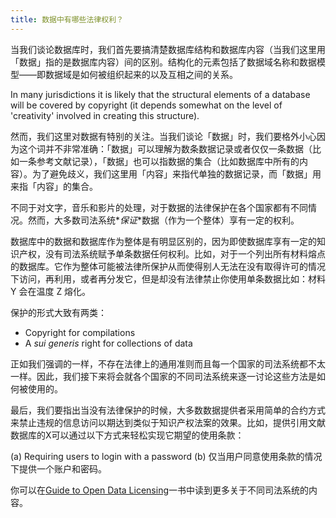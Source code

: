 ```yaml
---
title: 数据中有哪些法律权利？
---
```


当我们谈论数据库时，我们首先要搞清楚数据库结构和数据库内容（当我们这里用「数据」指的是数据库内容）间的区别。结构化的元素包括了数据域名称和数据模型——即数据域是如何被组织起来的以及互相之间的关系。

In many jurisdictions it is likely that the structural elements of a database will be covered by copyright (it depends somewhat on the level of 'creativity' involved in creating this structure).

然而，我们这里对数据有特别的关注。当我们谈论「数据」时，我们要格外小心因为这个词并不非常准确：「数据」可以理解为数条数据记录或者仅仅一条数据（比如一条参考文献记录），「数据」也可以指数据的集合（比如数据库中所有的内容）。为了避免歧义，我们这里用「内容」来指代单独的数据记录，而「数据」用来指「内容」的集合。

不同于对文字，音乐和影片的处理，对于数据的法律保护在各个国家都有不同情况。然而，大多数司法系统\**保证*\*数据（作为一个整体）享有一定的权利。

数据库中的数据和数据库作为整体是有明显区别的，因为即使数据库享有一定的知识产权，没有司法系统赋予单条数据任何权利。比如，对于一个列出所有材料熔点的数据库。它作为整体可能被法律所保护从而使得别人无法在没有取得许可的情况下访问，再利用，或者再分发它，但是却没有法律禁止你使用单条数据比如：材料 Y 会在温度 Z 熔化。

保护的形式大致有两类：

-   Copyright for compilations
-   A *sui generis* right for collections of data

正如我们强调的一样，不存在法律上的通用准则而且每一个国家的司法系统都不太一样。因此，我们接下来将会就各个国家的不同司法系统来逐一讨论这些方法是如何被使用的。

最后，我们要指出当没有法律保护的时候，大多数数据提供者采用简单的合约方式来禁止违规的信息访问以期达到类似于知识产权法案的效果。比如，提供引用文献数据库的X可以通过以下方式来轻松实现它期望的使用条款：

(a) Requiring users to login with a password (b) 仅当用户同意使用条款的情况下提供一个账户和密码。

你可以在[Guide to Open Data Licensing](http://opendefinition.org/guide/data/)一书中读到更多关于不同司法系统的内容。